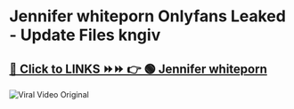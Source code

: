 
 # Jennifer whiteporn Onlyfans Leaked - Update Files kngiv

## <h2><a href="https://clipsfans.com/Jennifer_whiteporn&ref=git">🔗 Click to LINKS ⏩⏩ 👉 🟢 Jennifer whiteporn </a></h2>

<a href="https://clipsfans.com/Jennifer_whiteporn&ref=git" rel="nofollow" data-target="animated-image.originalLink"><img src="https://i.ibb.co.com/xMMVF88/686577567.gif" alt="Viral Video Original" style="max-width: 100%; display: inline-block;" data-target="animated-image.originalImage"></a>

